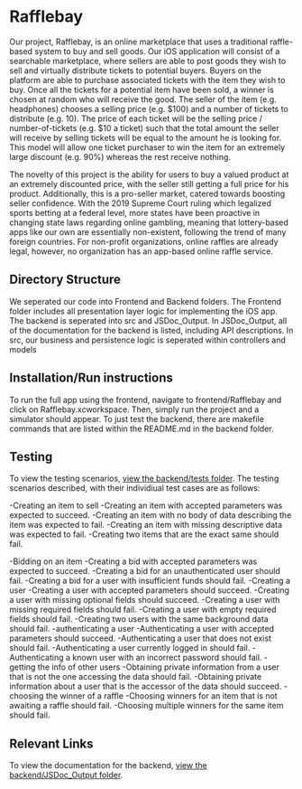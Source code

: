 # Rafflebay
Our project, Rafflebay, is an online marketplace that uses a traditional raffle-based system to buy and sell goods. Our iOS application will consist of a searchable marketplace, where sellers are able to post goods they wish to sell and virtually distribute tickets to potential buyers. Buyers on the platform are able to purchase associated tickets with the item they wish to buy. Once all the tickets for a potential item have been sold, a winner is chosen at random who will receive the good. The seller of the item (e.g. headphones) chooses a selling price (e.g. $100) and a number of tickets to distribute (e.g. 10). The price of each ticket will be the selling price / number-of-tickets (e.g. $10 a ticket) such that the total amount the seller will receive by selling tickets will be equal to the amount he is looking for. This model will allow one ticket purchaser to win the item for an extremely large discount (e.g. 90%) whereas the rest receive nothing.

The novelty of this project is the ability for users to buy a valued product at an extremely discounted price, with the seller still getting a full price for his product. Additionally, this is a pro-seller market, catered towards boosting seller confidence. With the 2019 Supreme Court ruling which legalized sports betting at a federal level, more states have been proactive in changing state laws regarding online gambling, meaning that lottery-based apps like our own are essentially non-existent, following the trend of many foreign countries. For non-profit organizations, online raffles are already legal, however, no organization has an app-based online raffle service. 

## Directory Structure
We seperated our code into Frontend and Backend folders. The Frontend folder includes all presentation layer logic for implementing the iOS app. The backend is seperated into src and JSDoc_Output. In JSDoc_Output, all of the documentation for the backend is listed, including API descriptions. In src, our business and persistence logic is seperated within controllers and models

## Installation/Run instructions
To run the full app using the frontend, navigate to frontend/Rafflebay and click on Rafflebay.xcworkspace. Then, simply run the project and a simulator should appear.
To just test the backend, there are makefile commands that are listed within the README.md in the backend folder.

## Testing
To view the testing scenarios, [view the backend/tests folder](https://github.com/CS130-W20/team-A5/tree/master/backend/test).
The testing scenarios described, with their individiual test cases are as follows:

-Creating an item to sell
  -Creating an item with accepted parameters was expected to succeed. 
  -Creating an item with no body of data describing the item was expected to fail. 
  -Creating an item with missing descriptive data was expected to fail. 
  -Creating two items that are the exact same should fail. 

-Bidding on an item 
  -Creating a bid with accepted parameters was expected to succeed. 
  -Creating a bid for an unauthenticated user should fail. 
  -Creating a bid for a user with insufficient funds should fail.
-Creating a user 
  -Creating a user with accepted parameters should succeed. 
  -Creating a user with missing optional fields should succeed. 
  -Creating a user with missing required fields should fail. 
  -Creating a user with empty required fields should fail. 
  -Creating two users with the same background data should fail.
-authenticating a user
  -Authenticating a user with accepted parameters should succeed.
  -Authenticating a user that does not exist should fail. 
  -Authenticating a user currently logged in should fail. 
  -Authenticating a known user with an incorrect password should fail.
-getting the info of other users
  -Obtaining private information from a user that is not the one accessing the data should fail. 
  -Obtaining private information about a user that is the accessor of the data should succeed. 
-choosing the winner of a raffle
  -Choosing winners for an item that is not awaiting a raffle should fail. 
  -Choosing multiple winners for the same item should fail. 

## Relevant Links 
To view the documentation for the backend, [view the backend/JSDoc_Output folder](https://github.com/CS130-W20/team-A5/tree/master/backend/JSDoc_Output). 
